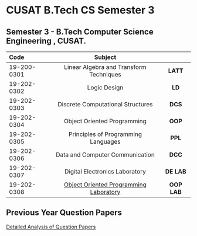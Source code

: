 
# CUSAT B.Tech CS Semester 3
Semester 3 - B.Tech Computer Science Engineering , CUSAT.
---
<div align="center">

| Code |  Subject | |
|:--|:---:|:---:|
| 19-200-0301 | Linear Algebra and Transform Techniques  | **LATT**
| 19-202-0302|  Logic Design| **LD**
| 19-202-0303 | Discrete Computational Structures|**DCS**
| 19-202-0304 | Object Oriented Programming|**OOP**
| 19-202-0305 |  Principles of Programming Languages|**PPL**
| 19-202-0306| Data and Computer Communication |**DCC**
| 19-202-0307 | Digital Electronics Laboratory|**DE LAB**
| 19-202-0308 | [Object Oriented Programming Laboratory](https://github.com/nlkguy/cusat-cs-s3/blob/main/308-oop-lab/308-oop-lab.md)|**OOP LAB**
</div>

## Previous Year Question Papers

[Detailed Analysis of Question Papers](https://github.com/nlkguy/cusat-cs-s3/blob/main/question-papers.md)
